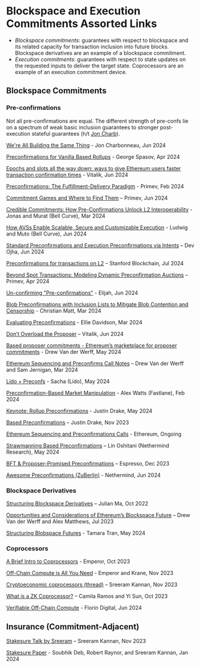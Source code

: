 # Blockspace and Execution Commitments Assorted Links

- _Blockspace commitments_: guarantees with respect to blockspace and its related capacity for transaction inclusion into future blocks. Blockspace derivatives are an example of a blockspace commitment.
- _Execution commitments_: guarantees with respect to state updates on the requested inputs to deliver the target state. Coprocessors are an example of an execution commitment device.

## Blockspace Commitments

### Pre-confirmations

Not all pre-confirmations are equal. The different strength of pre-confs lie on a spectrum of weak basic inclusion guarantees to stronger post-execution stateful guarantees (h/t [Jon Charb](https://x.com/jon_charb)).

[We're All Building the Same Thing](https://dba.xyz/were-all-building-the-same-thing/#Preconfirmations) - Jon Charbonneau, Jun 2024

[Preconfirmations for Vanilla Based Rollups](https://hackmd.io/@Perseverance/rJ0nun5yR) - George Spasov, Apr 2024

[Epochs and slots all the way down: ways to give Ethereum users faster transaction confirmation times](https://vitalik.eth.limo/general/2024/06/30/epochslot.html) - Vitalik, Jun 2024

[Preconfirmations: The Fulfillment-Delivery Paradigm](https://mirror.xyz/preconf.eth/sgcuSbd1jgaRXj9odSJW-_OlWIg6jcDREw1hUJnXtgI) - Primev, Feb 2024

[Commitment Games and Where to Find Them](https://mirror.xyz/preconf.eth/3SXageNPpcQMz8L2YfW5ipvthNl-InPzaPAfb3LxwqA) – Primev, Jun 2024

[Credible Commitments: How Pre-Confirmations Unlock L2 Interoperability](https://www.youtube.com/watch?v=QpJm0IO_foU&ab_channel=BellCurve) - Jonas and Murat (Bell Curve), Mar 2024

[How AVSs Enable Scalable, Secure and Customizable Execution](https://www.youtube.com/watch?v=nPgxoZHrCIU&ab_channel=BellCurve) - Ludwig and Muto (Bell Curve), Jun 2024

[Standard Preconfirmations and Execution Preconfirmations via Intents](https://www.youtube.com/watch?v=4UiH7PqJPQI&ab_channel=Osmosis) – Dev Ojha, Jun 2024

[Preconfirmations for transactions on L2](https://review.stanfordblockchain.xyz/i/146232834/the-current-state-of-rollups) – Stanford Blockchain, Jul 2024

[Beyond Spot Transactions: Modeling Dynamic Preconfirmation Auctions](https://mirror.xyz/preconf.eth/iPfGsj55-C-D13hyrj_hj2tHAKU7xzeqltZ6gIum3j4) – Primev, Apr 2024

[Un-confirming "Pre-confirmations"](https://eljhfx.substack.com/p/un-confirming-pre-confirmations) - Elijah, Jun 2024

[Blob Preconfirmations with Inclusion Lists to Mitigate Blob Contention and Censorship](https://ethresear.ch/t/blob-preconfirmations-with-inclusion-lists-to-mitigate-blob-contention-and-censorship/19150) - Christian Matt, Mar 2024

[Evaluating Preconfirmations](https://www.youtube.com/watch?v=Qsl2b7agX7Q&list=PLFRYxG8q7EY59UlLI-FXMC3si9icQmcDL&index=13&ab_channel=SevenXVentures) - Ellie Davidson, Mar 2024

[Don’t Overload the Proposer](https://streameth.org/zuberlin/watch?session=666af08807f92b086c2c2e54) – Vitalik, Jun 2024

[Based proposer commitments - Ethereum’s marketplace for proposer commitments](https://ethresear.ch/t/based-proposer-commitments-ethereum-s-marketplace-for-proposer-commitments/19517?u=drewvanderwerff) - Drew Van der Werff, May 2024

[Ethereum Sequencing and Preconfirms Call Notes](https://docs.google.com/document/d/1FG3nKQdUNb_YHCp_IzSDkC_r7A6HOT11O2YNUjCX-6s/edit#heading=h.2whbk0my4lq5) – Drew Van der Werff and Sam Jernigan, Mar 2024

[Lido + Preconfs](https://docs.google.com/presentation/d/1S4QseT2nTdliTmSIoPtel5UKNlJ467iPbB_W0D2tuRw/edit#slide=id.g2dabf726cd7_0_113) - Sacha (Lido), May 2024

[Preconfirmation-Based Market Manipulation](https://docs.google.com/presentation/d/1y9OhyQuJ0qJP1s-WyKbdNF_qrk3Nn_cyAVDefC0d1_Y/edit#slide=id.p) - Alex Watts (Fastlane), Feb 2024

[Keynote: Rollup Preconfirmations](https://www.youtube.com/watch?v=boxGqp9mGJ4&ab_channel=Altlayer) - Justin Drake, May 2024

[Based Preconfirmations](https://ethresear.ch/t/based-preconfirmations/17353) – Justin Drake, Nov 2023

[Ethereum Sequencing and Preconfirmations Calls](https://www.youtube.com/watch?v=fbyy_IHo-lI&list=PLJqWcTqh_zKHDFarAcF29QfdMlUpReZrR&ab_channel=Ethereum) - Ethereum, Ongoing

[Strawmanning Based Preconfirmations](https://ethresear.ch/t/strawmanning-based-preconfirmations/19695) – Lin Oshitani (Nethermind Research), May 2024

[BFT & Proposer-Promised Preconfirmations](https://hackmd.io/@EspressoSystems/bft-and-proposer-promised-preconfirmations) – Espresso, Dec 2023

[Awesome Preconfirmations (ZuBerlin)](https://github.com/NethermindEth/awesome-preconfirmations) - Nethermind, Jun 2024

### Blockspace Derivatives

[Structuring Blockspace Derivatives](https://mirror.xyz/0x03c29504CEcCa30B93FF5774183a1358D41fbeB1/WKa3GFC03uY34d2MufTyD0c595xVRUEZi9RNG-dHNKs) – Julian Ma, Oct 2022

[Opportunities and Considerations of Ethereum’s Blockspace Future](https://frontier.tech/ethereums-blockspace-future) – Drew Van der Werff and Alex Matthews, Jul 2023

[Structuring Blobspace Futures](https://mirror.xyz/tamaratran.eth/6ezSVdmxWv2yN8a2hm_NlJtRSWOm1ql1eRU6Fbv2xfY) - Tamara Tran, May 2024

<!-- ### Block Distribution Mechanisms

https://ethresear.ch/t/on-block-space-distribution-mechanisms/19764#Block-space-distribution-today

https://ethresear.ch/t/execution-auctions-as-an-alternative-to-execution-tickets/19894

https://mirror.xyz/barnabe.eth/QJ6W0mmyOwjec-2zuH6lZb0iEI2aYFB9gE-LHWIMzjQ

https://ethresear.ch/t/mev-resistant-dynamic-pricing-auction-of-execution-proposal-rights/20024

https://ethresear.ch/t/execution-tickets/17944 -->

### Coprocessors

[A Brief Intro to Coprocessors](https://crypto.mirror.xyz/BFqUfBNVZrqYau3Vz9WJ-BACw5FT3W30iUX3mPlKxtA) - Emperor, Oct 2023

[Off-Chain Compute is All You Need](https://crypto.mirror.xyz/8TXa9EqNkwjnQNenXscPwyHC6V99dmyhcO7uPYbeaIo) - Emperor and Krane, Nov 2023

[Cryptoeconomic coprocessors (thread)](https://x.com/sreeramkannan/status/1730310412904599714) – Sreeram Kannan, Nov 2023

[What is a ZK Coprocessor?](https://blog.axiom.xyz/what-is-a-zk-coprocessor/) – Camila Ramos and Yi Sun, Oct 2023

[Verifiable Off-Chain Compute](https://florindigital.substack.com/p/verifiable-off-chain-compute-enabling) - Florin Digital, Jun 2024

## Insurance (Commitment-Adjacent)

[Stakesure Talk by Sreeram](https://www.youtube.com/watch?v=UeZIxcLaH00&ab_channel=Nethermind) – Sreeram Kannan, Nov 2023

[Stakesure Paper](https://arxiv.org/abs/2401.05797) - Soubhik Deb, Robert Raynor, and Sreeram Kannan, Jan 2024
